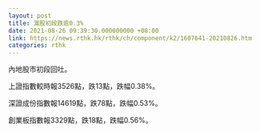 ```yaml
---
layout: post
title: 滬股初段跌逾0.3%
date: 2021-08-26 09:39:30.000000000 +08:00
link: https://news.rthk.hk/rthk/ch/component/k2/1607641-20210826.htm
categories: rthk
---
```


內地股市初段回吐。

上證指數較時報3526點，跌13點，跌幅0.38%。

深證成份指數報14619點，跌78點，跌幅0.53%。

創業板指數報3329點，跌18點，跌幅0.56%。
